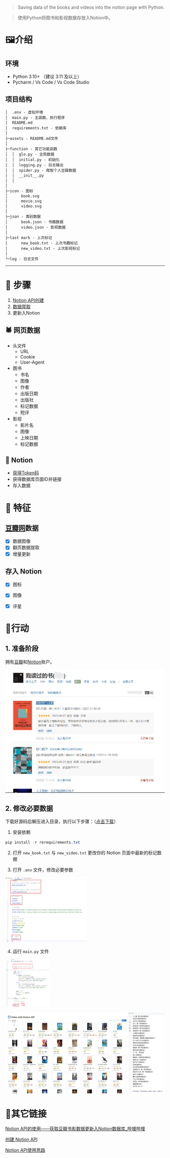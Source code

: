 > Saving data of the books and videos into the notion page with Python.

>使用Python将图书和影视数据存放入Notion中。



# 🖼️介绍

## 环境

- Python 3.10+ （建议 3.11 及以上）
- Pycharm / Vs Code / Vs Code Studio

## 项目结构

```
│  .env - 虚拟环境
│  main.py - 主函数、执行程序
│  README.md
│  requirements.txt - 依赖库
│
├─assets - README.md文件
│
├─function - 其它功能函数
│  │  glo.py - 全局数据
│  │  initial.py - 初始化
│  │  logging.py - 日志输出
│  │  spider.py - 爬取个人豆瓣数据
│  │  __init__.py
│  │
│
├─icon - 图标
│      book.svg
│      movie.svg
│      video.svg
│
├─json - 类别数据
│      book.json - 书籍数据
│      video.json - 影视数据
│
├─last mark - 上次标记
│      new_book.txt - 上次书籍标记
│      new_video.txt - 上次影视标记
│
└─log - 日志文件
```

---

# 🐾 步骤

1. [Notion API创建](https://www.notion.so/Notion-93ad50c4bcc34c608fdc1fe211d6b322?pvs=21)
2. [数据爬取](https://www.notion.so/Notion-93ad50c4bcc34c608fdc1fe211d6b322?pvs=21)
3. 更新入Notion

## 🕷️ 网页数据

- 头文件
  - URL
  - Cookie
  - User-Agent
- 图书
  - 书名
  - 图像
  - 作者
  - 出版日期
  - 出版社
  - 标记数据
  - 短评
- 影视
  - 影片名
  - 图像
  - 上映日期
  - 标记数据



## 🤖 Notion

- [获得Token码](https://www.notion.so/Notion-18d07bcc24d54bddb97110814b23ddb6?pvs=21)
- 获得数据库页面ID并链接
- 存入数据



# 🎢 特征

## [豆瓣网](https://www.douban.com/)数据

- [x] 数据图像
- [x] 翻页数据提取
- [x] 增量更新

## 存入 Notion

- [x] 图标
- [x] 图像
- [x] 评星



# 🤖行动

## 1. 准备阶段

拥有[豆瓣](https://www.douban.com/)和[Notion](https://www.notion.so/)账户。

![image-20230612163511339](./assets/image-20230612163511339.png)

## 2. 修改必要数据

下载好源码后解压进入目录，执行以下步骤：（[点击下载](https://github.com/amlei/Use-NotionAPI/archive/refs/heads/main.zip)）

1. 安装依赖

```powershell
pip install -r rerequirements.txt
```



2. 打开 `new_book.txt` 与 `new_video.txt` 更改你的 Notion 页面中最新的标记数据

3. 打开 `.env` 文件，修改必要参数

<img src="./assets/image-20240313172916768.png" alt="image-20240313172916768" style="zoom:25%;" />

4. 运行 `main.py` 文件

<img src="./assets/image-20240313172931685.png" alt="image-20240313172931685" style="zoom: 15%;" />

![result](./assets/result.png)

# 🔗其它链接

[Notion API的使用——获取豆瓣书影数据更新入Notion数据库_哔哩哔哩](https://www.bilibili.com/video/BV15o4y1W7hw/?spm_id_from=333.999.0.0)

[创建 Notion API](https://www.notion.so/my-integrations)

[Notion API使用思路](https://www.notion.so/yapotato/Notion-API-ChatGPT-93ad50c4bcc34c608fdc1fe211d6b322?pvs=4)
